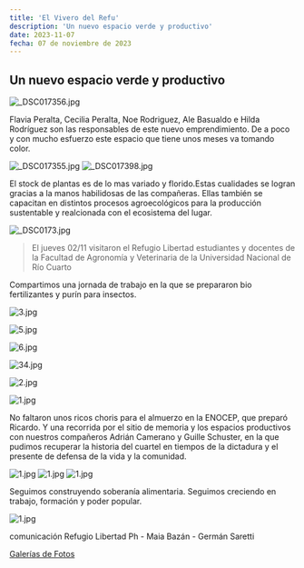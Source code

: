 ```yaml
---
title: 'El Vivero del Refu'
description: 'Un nuevo espacio verde y productivo'
date: 2023-11-07
fecha: 07 de noviembre de 2023
---
```


## Un nuevo espacio verde y productivo

![_DSC017356.jpg](/assets/images/2023-11-07-el-vivero-del-refu/upload_1f0d025ad4c6479e2f8895e01f571e8d.jpg)

Flavia Peralta, Cecilia Peralta, Noe Rodriguez, Ale Basualdo e Hilda Rodríguez son las responsables de este nuevo emprendimiento. De a poco y con mucho esfuerzo este espacio que tiene unos meses va tomando color.

![_DSC017355.jpg](/assets/images/2023-11-07-el-vivero-del-refu/upload_95d60c50d0320e29fe15fb05c977542e.jpg)
![_DSC017398.jpg](/assets/images/2023-11-07-el-vivero-del-refu/upload_70dd9b788bfdeff08cce33cd59ac8eb6.jpg)

El stock de plantas es de lo mas variado y florido.Estas cualidades se logran gracias a la manos habilidosas de las compañeras.
Ellas también se capacitan en distintos procesos agroecológicos para la producción sustentable y realcionada con el ecosistema del lugar.

![_DSC0173.jpg](/assets/images/2023-11-07-el-vivero-del-refu/upload_cd87be8f54ad710d19f8063e72341f02.jpg)

> El jueves 02/11 visitaron el Refugio Libertad estudiantes y docentes de la Facultad de Agronomía y Veterinaria de la Universidad Nacional de Río Cuarto


Compartimos una jornada de trabajo en la que se prepararon bio fertilizantes y purín para insectos.

![3.jpg](/assets/images/2023-11-07-el-vivero-del-refu/upload_26c6986d75b5025621b4177a81597d12.jpg)

![5.jpg](/assets/images/2023-11-07-el-vivero-del-refu/upload_0d62f2cec46334b724db700913e28077.jpg)

![6.jpg](/assets/images/2023-11-07-el-vivero-del-refu/upload_3f8a2f8602a5133ec19a8b6280b1c552.jpg)

![34.jpg](/assets/images/2023-11-07-el-vivero-del-refu/upload_2567ff8a50e1e923b8abbcd9563db2e1.jpg)

![2.jpg](/assets/images/2023-11-07-el-vivero-del-refu/upload_911859c6231c79696cdfca29b7fbc43c.jpg)

![1.jpg](/assets/images/2023-11-07-el-vivero-del-refu/upload_1d0e5f48e8c9819ed6e3715b8a5e715a.jpg)

No faltaron unos ricos choris para el almuerzo en la ENOCEP, que preparó Ricardo. Y una recorrida por el sitio de memoria y los espacios productivos con nuestros compañeros Adrián Camerano y Guille Schuster, en la que pudimos recuperar la historia del cuartel en tiempos de la dictadura y el presente de defensa de la vida y la comunidad.

![1.jpg](/assets/images/2023-11-07-el-vivero-del-refu/upload_30b651e12c27c7d7407b10eb27b4fab9.jpg)
![1.jpg](/assets/images/2023-11-07-el-vivero-del-refu/upload_62b95e21fd11fa5b333e12fa7e3240c0.jpg)
![1.jpg](/assets/images/2023-11-07-el-vivero-del-refu/upload_b522797b094e48fae63892c5912d2866.jpg)

Seguimos construyendo soberanía alimentaria.
Seguimos creciendo en trabajo, formación y poder popular.

![1.jpg](/assets/images/2023-11-07-el-vivero-del-refu/msg1266697745-163320.jpg)

comunicación Refugio Libertad
Ph - Maia Bazán - Germán Saretti

[Galerías de Fotos](https://refugio.libre.org.ar/fotos/2023-11-07-el-vivero-del-refu.html)
